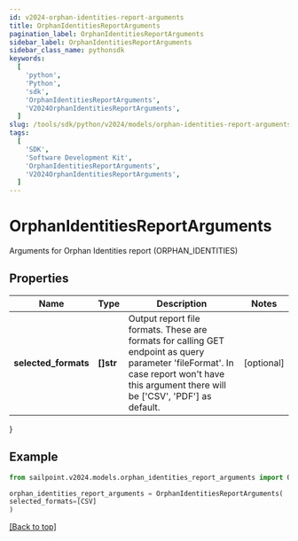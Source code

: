 ```yaml
---
id: v2024-orphan-identities-report-arguments
title: OrphanIdentitiesReportArguments
pagination_label: OrphanIdentitiesReportArguments
sidebar_label: OrphanIdentitiesReportArguments
sidebar_class_name: pythonsdk
keywords:
  [
    'python',
    'Python',
    'sdk',
    'OrphanIdentitiesReportArguments',
    'V2024OrphanIdentitiesReportArguments',
  ]
slug: /tools/sdk/python/v2024/models/orphan-identities-report-arguments
tags:
  [
    'SDK',
    'Software Development Kit',
    'OrphanIdentitiesReportArguments',
    'V2024OrphanIdentitiesReportArguments',
  ]
---
```


# OrphanIdentitiesReportArguments

Arguments for Orphan Identities report (ORPHAN_IDENTITIES)

## Properties

| Name | Type | Description | Notes |
| --- | --- | --- | --- |
| **selected_formats** | **[]str** | Output report file formats. These are formats for calling GET endpoint as query parameter 'fileFormat'. In case report won't have this argument there will be ['CSV', 'PDF'] as default. | [optional] |

}

## Example

```python
from sailpoint.v2024.models.orphan_identities_report_arguments import OrphanIdentitiesReportArguments

orphan_identities_report_arguments = OrphanIdentitiesReportArguments(
selected_formats=[CSV]
)

```

[[Back to top]](#)
